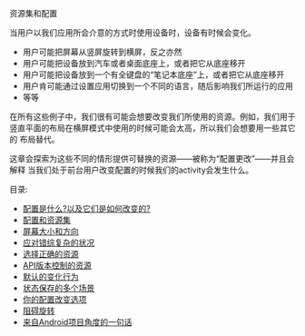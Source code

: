 资源集和配置

当用户以我们应用所会介意的方式时使用设备时，设备有时候会变化。

* 用户可能把屏幕从竖屏旋转到横屏，反之亦然
* 用户可能把设备放到汽车或者桌面底座上，或者把它从底座移开
* 用户可能把设备放到一个有全键盘的“笔记本底座”上，或者把它从底座移开
* 用户肯可能通过设置应用切换到一个不同的语言，随后影响我们所运行的应用
* 等等

在所有这些例子中，我们很有可能会想要改变我们所使用的资源。例如，我们用于
竖直平面的布局在横屏模式中使用的时候可能会太高，所以我们会想要用一些其它的
布局替代。

这章会探索为这些不同的情形提供可替换的资源——被称为“配置更改”——并且会解释
当我们处于前台用户改变配置的时候我们的activity会发生什么。

目录:

* [配置是什么?以及它们是如何改变的?](/ResourceSetsandConfigurations/What'saConfiguration?AndHowDoTheyChange?.md)
* [配置和资源集](/ResourceSetsandConfigurations/ConfigurationsandResourceSets.md)
* [屏幕大小和方向](/ResourceSetsandConfigurations/ScreenSizeandOrientation.md)
* [应对错综复杂的状况](/ResourceSetsandConfigurations/CopingwithComplexity.md)
* [选择正确的资源](/ResourceSetsandConfigurations/ChoosingTheRightResource.md)
* [API版本控制的资源](/ResourceSetsandConfigurations/API-VersionedResources.md)
* [默认的变化行为](/ResourceSetsandConfigurations/DefaultChangeBehavior.md)
* [状态保存的多个场景](/ResourceSetsandConfigurations/StateSavingScenarios.md)
* [你的配置改变选项](/ResourceSetsandConfigurations/YourOptionsforConfigurationChanges.md)
* [阻碍旋转](/ResourceSetsandConfigurations/BlockingRotaions.md)
* [来自Android项目角度的一句话](/ResourceSetsandConfigurations/AndNow,aWordFromtheAndroidProjectView.md)
